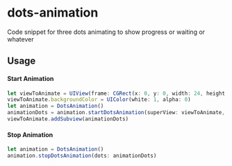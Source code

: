 # dots-animation
Code snippet for three dots animating to show progress or waiting or whatever

## Usage

#### Start Animation
```javascript
let viewToAnimate = UIView(frame: CGRect(x: 0, y: 0, width: 24, height: 24))
viewToAnimate.backgroundColor = UIColor(white: 1, alpha: 0)
let animation = DotsAnimation()
animationDots = animation.startDotsAnimation(superView: viewToAnimate, dotsColor: UIColor.white)
viewToAnimate.addSubview(animationDots)
```
#### Stop Animation
```javascript
let animation = DotsAnimation()
animation.stopDotsAnimation(dots: animationDots)
```

